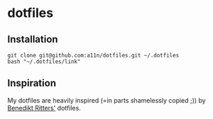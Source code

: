 # dotfiles
## Installation
```
git clone git@github.com:a11n/dotfiles.git ~/.dotfiles
bash "~/.dotfiles/link"
```
## Inspiration
My dotfiles are heavily inspired (=in parts shamelessly copied ;)) by [Benedikt Ritters'](http://github.com/britter/dotfiles) dotfiles.

